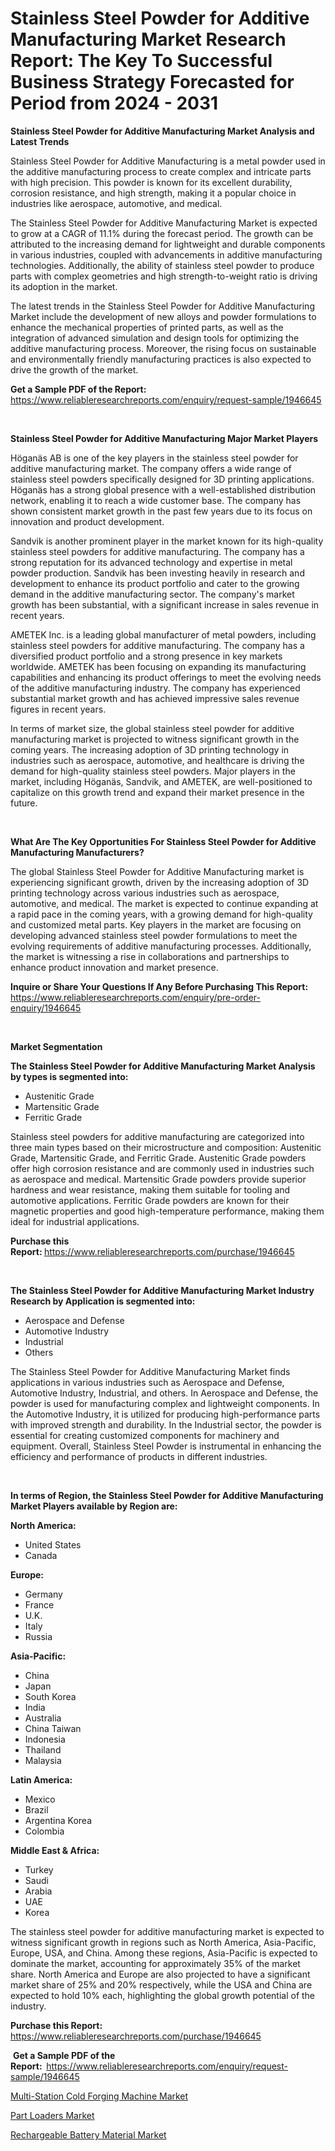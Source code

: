 <p><h1>Stainless Steel Powder for Additive Manufacturing Market Research Report: The Key To Successful Business Strategy Forecasted for Period from 2024 - 2031</h1></p><p><strong>Stainless Steel Powder for Additive Manufacturing Market Analysis and Latest Trends</strong></p>
<p><p>Stainless Steel Powder for Additive Manufacturing is a metal powder used in the additive manufacturing process to create complex and intricate parts with high precision. This powder is known for its excellent durability, corrosion resistance, and high strength, making it a popular choice in industries like aerospace, automotive, and medical.</p><p>The Stainless Steel Powder for Additive Manufacturing Market is expected to grow at a CAGR of 11.1% during the forecast period. The growth can be attributed to the increasing demand for lightweight and durable components in various industries, coupled with advancements in additive manufacturing technologies. Additionally, the ability of stainless steel powder to produce parts with complex geometries and high strength-to-weight ratio is driving its adoption in the market.</p><p>The latest trends in the Stainless Steel Powder for Additive Manufacturing Market include the development of new alloys and powder formulations to enhance the mechanical properties of printed parts, as well as the integration of advanced simulation and design tools for optimizing the additive manufacturing process. Moreover, the rising focus on sustainable and environmentally friendly manufacturing practices is also expected to drive the growth of the market.</p></p>
<p><strong>Get a Sample PDF of the Report:&nbsp;</strong> <a href="https://www.reliableresearchreports.com/enquiry/request-sample/1946645">https://www.reliableresearchreports.com/enquiry/request-sample/1946645</a></p>
<p>&nbsp;</p>
<p><strong>Stainless Steel Powder for Additive Manufacturing Major Market Players</strong></p>
<p><p>Höganäs AB is one of the key players in the stainless steel powder for additive manufacturing market. The company offers a wide range of stainless steel powders specifically designed for 3D printing applications. Höganäs has a strong global presence with a well-established distribution network, enabling it to reach a wide customer base. The company has shown consistent market growth in the past few years due to its focus on innovation and product development.</p><p>Sandvik is another prominent player in the market known for its high-quality stainless steel powders for additive manufacturing. The company has a strong reputation for its advanced technology and expertise in metal powder production. Sandvik has been investing heavily in research and development to enhance its product portfolio and cater to the growing demand in the additive manufacturing sector. The company's market growth has been substantial, with a significant increase in sales revenue in recent years.</p><p>AMETEK Inc. is a leading global manufacturer of metal powders, including stainless steel powders for additive manufacturing. The company has a diversified product portfolio and a strong presence in key markets worldwide. AMETEK has been focusing on expanding its manufacturing capabilities and enhancing its product offerings to meet the evolving needs of the additive manufacturing industry. The company has experienced substantial market growth and has achieved impressive sales revenue figures in recent years.</p><p>In terms of market size, the global stainless steel powder for additive manufacturing market is projected to witness significant growth in the coming years. The increasing adoption of 3D printing technology in industries such as aerospace, automotive, and healthcare is driving the demand for high-quality stainless steel powders. Major players in the market, including Höganäs, Sandvik, and AMETEK, are well-positioned to capitalize on this growth trend and expand their market presence in the future.</p></p>
<p>&nbsp;</p>
<p><strong>What Are The Key Opportunities For Stainless Steel Powder for Additive Manufacturing Manufacturers?</strong></p>
<p><p>The global Stainless Steel Powder for Additive Manufacturing market is experiencing significant growth, driven by the increasing adoption of 3D printing technology across various industries such as aerospace, automotive, and medical. The market is expected to continue expanding at a rapid pace in the coming years, with a growing demand for high-quality and customized metal parts. Key players in the market are focusing on developing advanced stainless steel powder formulations to meet the evolving requirements of additive manufacturing processes. Additionally, the market is witnessing a rise in collaborations and partnerships to enhance product innovation and market presence.</p></p>
<p><strong>Inquire or Share Your Questions If Any Before Purchasing This Report:</strong> <a href="https://www.reliableresearchreports.com/enquiry/pre-order-enquiry/1946645">https://www.reliableresearchreports.com/enquiry/pre-order-enquiry/1946645</a></p>
<p>&nbsp;</p>
<p><strong>Market Segmentation</strong></p>
<p><strong>The Stainless Steel Powder for Additive Manufacturing Market Analysis by types is segmented into:</strong></p>
<p><ul><li>Austenitic Grade</li><li>Martensitic Grade</li><li>Ferritic Grade</li></ul></p>
<p><p>Stainless steel powders for additive manufacturing are categorized into three main types based on their microstructure and composition: Austenitic Grade, Martensitic Grade, and Ferritic Grade. Austenitic Grade powders offer high corrosion resistance and are commonly used in industries such as aerospace and medical. Martensitic Grade powders provide superior hardness and wear resistance, making them suitable for tooling and automotive applications. Ferritic Grade powders are known for their magnetic properties and good high-temperature performance, making them ideal for industrial applications.</p></p>
<p><strong>Purchase this Report:&nbsp;</strong><a href="https://www.reliableresearchreports.com/purchase/1946645">https://www.reliableresearchreports.com/purchase/1946645</a></p>
<p>&nbsp;</p>
<p><strong>The Stainless Steel Powder for Additive Manufacturing Market Industry Research by Application is segmented into:</strong></p>
<p><ul><li>Aerospace and Defense</li><li>Automotive Industry</li><li>Industrial</li><li>Others</li></ul></p>
<p><p>The Stainless Steel Powder for Additive Manufacturing Market finds applications in various industries such as Aerospace and Defense, Automotive Industry, Industrial, and others. In Aerospace and Defense, the powder is used for manufacturing complex and lightweight components. In the Automotive Industry, it is utilized for producing high-performance parts with improved strength and durability. In the Industrial sector, the powder is essential for creating customized components for machinery and equipment. Overall, Stainless Steel Powder is instrumental in enhancing the efficiency and performance of products in different industries.</p></p>
<p>&nbsp;</p>
<p><strong>In terms of Region, the Stainless Steel Powder for Additive Manufacturing Market Players available by Region are:</strong></p>
<p>
    <p> <strong> North America: </strong>
        <ul>
            <li>United States</li>
            <li>Canada</li>
        </ul>
        </p> 
    <p> <strong> Europe: </strong>
        <ul>
            <li>Germany</li>
            <li>France</li>
            <li>U.K.</li>
            <li>Italy</li>
            <li>Russia</li>
        </ul>
        </p> 
    <p> <strong> Asia-Pacific: </strong>
        <ul>
            <li>China</li>
            <li>Japan</li>
            <li>South Korea</li>
            <li>India</li>
            <li>Australia</li>
            <li>China Taiwan</li>
            <li>Indonesia</li>
            <li>Thailand</li>
            <li>Malaysia</li>
        </ul>
        </p> 
    <p> <strong> Latin America: </strong>
        <ul>
            <li>Mexico</li>
            <li>Brazil</li>
            <li>Argentina Korea</li>
            <li>Colombia</li>
        </ul>
        </p> 
    <p> <strong> Middle East & Africa: </strong>
        <ul>
            <li>Turkey</li>
            <li>Saudi</li>
            <li>Arabia</li>
            <li>UAE</li>
            <li>Korea</li>
        </ul>
    </p>
    </p>
<p><p>The stainless steel powder for additive manufacturing market is expected to witness significant growth in regions such as North America, Asia-Pacific, Europe, USA, and China. Among these regions, Asia-Pacific is expected to dominate the market, accounting for approximately 35% of the market share. North America and Europe are also projected to have a significant market share of 25% and 20% respectively, while the USA and China are expected to hold 10% each, highlighting the global growth potential of the industry.</p></p>
<p><strong>Purchase this Report: </strong><a href="https://www.reliableresearchreports.com/purchase/1946645">https://www.reliableresearchreports.com/purchase/1946645</a></p>
<p>&nbsp;<strong>Get a Sample PDF of the Report:&nbsp;&nbsp;</strong><a href="https://www.reliableresearchreports.com/enquiry/request-sample/1946645">https://www.reliableresearchreports.com/enquiry/request-sample/1946645</a></p>
<p><strong></strong></p>
<p><p><a href="https://view.publitas.com/reportprime-1/multi-station-cold-forging-machine-market-growth-market-trends-covid-19-impact-and-forecasts-for-period-from-2023-2030/">Multi-Station Cold Forging Machine Market</a></p><p><a href="https://view.publitas.com/reportprime-1/part-loaders-market-research-report-reveals-the-latest-trends-and-opportunities-of-this-market-for-period-from-2023-2030/">Part Loaders Market</a></p><p><a href="https://view.publitas.com/reportprime-1/insights-into-rechargeable-battery-material-market-size-analysing-market-share-trends-and-growth-from-2023-to-2030/">Rechargeable Battery Material Market</a></p></p>